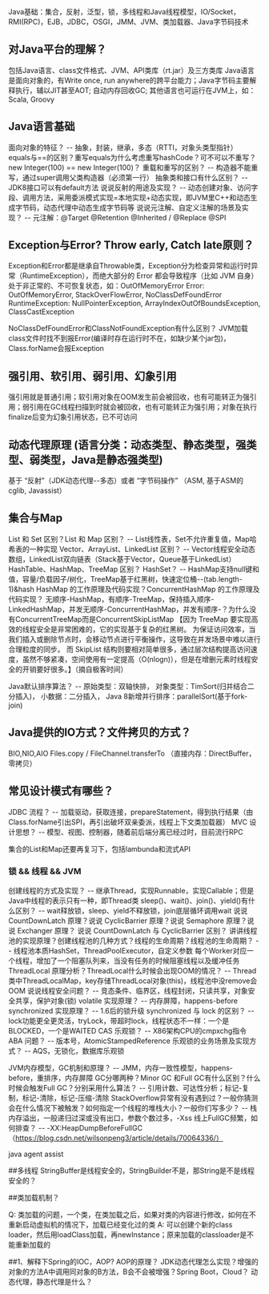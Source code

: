 
Java基础：集合，反射，泛型，锁，多线程和Java线程模型，IO/Socket，RMI(RPC)，EJB，JDBC，OSGI，JMM、JVM、类加载器、Java字节码技术

## 对Java平台的理解？
包括Java语言、class文件格式、JVM、API类库（rt.jar）及三方类库 
Java语言是面向对象的，有Write once, run anywhere的跨平台能力；Java字节码主要解释执行，辅以JIT甚至AOT; 自动内存回收GC; 
其他语言也可运行在JVM上，如：Scala, Groovy

## Java语言基础
面向对象的特征？ -- 抽象，封装，继承，多态（RTTI，对象头类型指针）
equals与==的区别？重写equals为什么考虑重写hashCode？可不可以不重写？new Integer(100) == new Integer(100)？
重载和重写的区别？ -- 构造器不能重写，通过super调用父类构造器（必须第一行）
抽象类和接口有什么区别？ -- JDK8接口可以有default方法
说说反射的用途及实现？ -- 动态创建对象、访问字段、调用方法，采用委派模式实现=本地实现+动态实现，即JVM里C++和动态生成字节码，动态代理中动态生成字节码等
说说元注解、自定义注解的场景及实现？ -- 元注解：@Target @Retention @Inherited  /  @Replace @SPI

## Exception与Error? Throw early, Catch late原则？
Exception和Error都是继承自Throwable类，Exception分为检查异常和运行时异常（RuntimeException），而绝大部分的 Error 都会导致程序（比如 JVM 自身）处于非正常的、不可恢复状态，如：OutOfMemoryError
Error: OutOfMemoryError, StackOverFlowError, NoClassDefFoundError
RuntimeException: NullPointerException, ArrayIndexOutOfBoundsException, ClassCastException

NoClassDefFoundError和ClassNotFoundException有什么区别？ JVM加载class文件时找不到报Error(编译时存在运行时不在，如缺少某个jar包)，Class.forName会报Exception

## 强引用、软引用、弱引用、幻象引用
强引用就是普通引用；软引用对象在OOM发生前会被回收，也有可能转正为强引用；弱引用在GC线程扫描到时就会被回收，也有可能转正为强引用；对象在执行finalize后变为幻象引用状态，已不可访问

## 动态代理原理 (语言分类：动态类型、静态类型，强类型、弱类型，Java是静态强类型)
基于 “反射”（JDK动态代理--多态）或者 “字节码操作” （ASM, 基于ASM的cglib, Javassist）

## 集合与Map
List 和 Set 区别？List 和 Map 区别？ -- List线性表，Set不允许重复值，Map哈希表的一种实现
Vector、ArrayList、LinkedList 区别？ -- Vector线程安全动态数组，LinkedList双向链表（Stack基于Vector，Queue基于LinkedList）
HashTable、HashMap、TreeMap 区别？ HashSet？ -- HashMap支持null键和值，容量/负载因子/树化，TreeMap基于红黑树，快速定位桶--(tab.length-1)&hash
HashMap 的工作原理及代码实现？ConcurrentHashMap 的工作原理及代码实现？
    无顺序-HashMap，有顺序-TreeMap，保持插入顺序-LinkedHashMap，并发无顺序-ConcurrentHashMap，并发有顺序-？为什么没有ConcurrentTreeMap而是ConcurrentSkipListMap
    【因为 TreeMap 要实现高效的线程安全是非常困难的，它的实现基于复杂的红黑树。
    为保证访问效率，当我们插入或删除节点时，会移动节点进行平衡操作，这导致在并发场景中难以进行合理粒度的同步。
    而 SkipList 结构则要相对简单很多，通过层次结构提高访问速度，虽然不够紧凑，空间使用有一定提高（O(nlogn)），但是在增删元素时线程安全的开销要好很多。】（摘自极客时间）

Java默认排序算法？ -- 原始类型：双轴快排， 对象类型：TimSort(归并结合二分插入)， 小数据：二分插入， Java 8新增并行排序：parallelSort(基于fork-join)

## Java提供的IO方式？文件拷贝的方式？
BIO,NIO,AIO
Files.copy /  FileChannel.transferTo （直接内存：DirectBuffer，零拷贝）

## 常见设计模式有哪些？









JDBC 流程？ -- 加载驱动，获取连接，prepareStatement，得到执行结果（由Class.forName引出SPI，再引出破坏双亲委派，线程上下文类加载器）
MVC 设计思想？ -- 模型、视图、控制器，随着前后端分离已经过时，目前流行RPC



集合的List和Map还要再复习下，包括lambunda和流式API


### 锁 && 线程 && JVM
创建线程的方式及实现？ -- 继承Thread，实现Runnable，实现Callable；但是Java中线程的表示只有一种，即Thread类
sleep()、wait()、join()、yield()有什么区别？ -- wait释放锁，sleep、yield不释放锁，join底层循环调用wait
说说 CountDownLatch 原理？说说 CyclicBarrier 原理？说说 Semaphore 原理？说说 Exchanger 原理？
说说 CountDownLatch 与 CyclicBarrier 区别？
讲讲线程池的实现原理？创建线程池的几种方式？线程的生命周期？线程池的生命周期？ -- 线程池本质HashSet，ThreadPoolExecutor，自定义参数
                                                                   每个Worker对应一个线程，增加了一个阻塞队列来，当没有任务的时候阻塞线程以及缓冲任务
ThreadLocal 原理分析？ThreadLocal什么时候会出现OOM的情况？ -- Thread类中ThreadLocalMap，key存储ThreadLocal对象(this)，线程池中没remove会OOM
说说线程安全问题？ -- 竞态条件、临界区，线程封闭，只读共享，对象安全共享，保护对象(锁)
volatile 实现原理？ -- 内存屏障，happens-before
synchronized 实现原理？ -- 1.6后的锁升级
synchronized 与 lock 的区别？ -- lock功能更全更灵活，tryLock，带超时lock，线程状态不一样：一个是BLOCKED，一个是WAITED
CAS 乐观锁？ -- X86架构CPU的cmpxchg指令
ABA 问题？ -- 版本号，AtomicStampedReference
乐观锁的业务场景及实现方式？ -- AQS，无锁化，数据库乐观锁

JVM内存模型，GC机制和原理？ -- JMM，内存一致性模型，happens-before，重排序，内存屏障
GC分哪两种？Minor GC 和Full GC有什么区别？什么时候会触发Full GC？分别采用什么算法？ -- 引用计数、可达性分析；标记-复制，标记-清除，标记-压缩-清除
StackOverflow异常有没有遇到过？⼀般你猜测会在什么情况下被触发？如何指定⼀个线程的堆栈⼤⼩？⼀般你们写多少？
 -- 栈内存溢出，一般递归过深或没有出口，参数个数过多，-Xss
 线上FullGC频繁，如何排查？ -- -XX:HeapDumpBeforeFullGC（https://blog.csdn.net/wilsonpeng3/article/details/70064336/）





java agent assist


##多线程
StringBuffer是线程安全的，StringBuilder不是，那String是不是线程安全的？


##类加载机制？

Q: 类加载的问题，一个类，在类加载之后，如果对类的内容进行修改，如何在不重新启动虚拟机的情况下，加载已经变化过的类
A: 可以创建个新的class loader，然后用loadClass加载，再newInstance；原来加载的classloader是不能重新加载的


##1、解释下Spring的IOC，AOP?  AOP的原理？ JDK动态代理怎么实现？增强的对象的方法A中调用同对象的B方法，B会不会被增强？Spring Boot，Cloud？
动态代理，静态代理是什么？